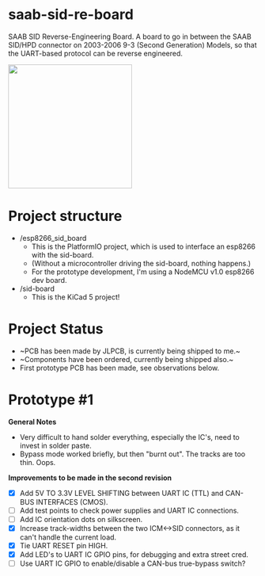 # saab-sid-re-board
SAAB SID Reverse-Engineering Board.
A board to go in between the SAAB SID/HPD connector on 2003-2006 9-3 (Second Generation) Models, so that the UART-based protocol can be reverse engineered.

<img src="https://i.imgur.com/MEXQa4u.jpg" data-canonical-src="https://i.imgur.com/MEXQa4u.jpg" width="250" height="250" />

# Project structure
- /esp8266_sid_board
  - This is the PlatformIO project, which is used to interface an esp8266 with the sid-board.
  - (Without a microcontroller driving the sid-board, nothing happens.)
  - For the prototype development, I'm using a NodeMCU v1.0 esp8266 dev board.
- /sid-board 
  - This is the KiCad 5 project!

# Project Status
- ~PCB has been made by JLPCB, is currently being shipped to me.~
- ~Components have been ordered, currently being shipped also.~
- First prototype PCB has been made, see observations below.

# Prototype #1
**General Notes**
- Very difficult to hand solder everything, especially the IC's, need to invest in solder paste.
- Bypass mode worked briefly, but then "burnt out". The tracks are too thin. Oops.

**Improvements to be made in the second revision**
- [x] Add 5V TO 3.3V LEVEL SHIFTING between UART IC (TTL) and CAN-BUS INTERFACES (CMOS).
- [ ] Add test points to check power supplies and UART IC connections.
- [ ] Add IC orientation dots on silkscreen.
- [x] Increase track-widths between the two ICM<->SID connectors, as it can't handle the current load.
- [x] Tie UART RESET pin HIGH.
- [x] Add LED's to UART IC GPIO pins, for debugging and extra street cred.
- [ ] Use UART IC GPIO to enable/disable a CAN-bus true-bypass switch?
